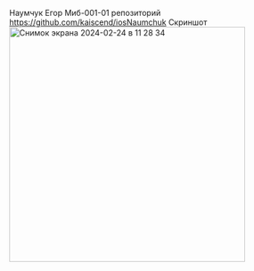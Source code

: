 Наумчук Егор 
Миб-001-01
репозиторий https://github.com/kaiscend/iosNaumchuk
Скриншот 
<img width="423" alt="Снимок экрана 2024-02-24 в 11 28 34" src="https://github.com/kaiscend/iosNaumchuk/assets/56931684/fa82ce7e-ff04-4b5f-9a84-e552eb35ba84">
